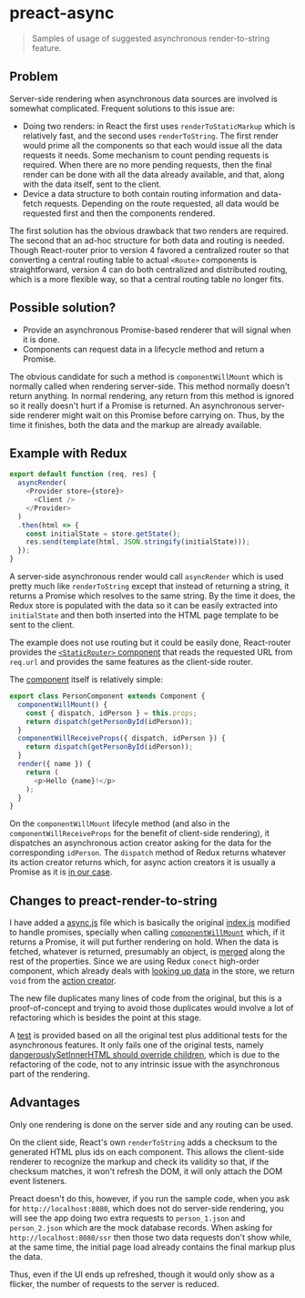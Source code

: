 # preact-async

> Samples of usage of suggested asynchronous render-to-string feature.

## Problem

Server-side rendering when asynchronous data sources are involved is somewhat complicated.  Frequent solutions to this issue are:

* Doing two renders:  in React the first uses `renderToStaticMarkup` which is relatively fast, and the second uses `renderToString`.  The first render would prime all the components so that each would issue all the data requests it needs.  Some mechanism to count pending requests is required. When there are no more pending requests, then the final render can be done with all the data already available, and that, along with the data itself, sent to the client.
* Device a data structure to both contain routing information and data-fetch requests.  Depending on the route requested, all data would be requested first and then the components rendered.

The first solution has the obvious drawback that two renders are required.  The second that an ad-hoc structure for both data and routing is needed.  Though React-router prior to version 4 favored a centralized router so that converting a central routing table to actual `<Route>` components is straightforward, version 4 can do both centralized and distributed routing, which is a more flexible way, so that a central routing table no longer fits.

## Possible solution?

* Provide an asynchronous Promise-based renderer that will signal when it is done.
* Components can request data in a lifecycle method and return a Promise.

The obvious candidate for such a method is `componentWillMount` which is normally called when rendering server-side.  This method normally doesn't return anything. In normal rendering, any return from this method is ignored so it really doesn't hurt if a Promise is returned. An asynchronous server-side renderer might wait on this Promise before carrying on.  Thus, by the time it finishes, both the data and the markup are already available.

## Example with Redux

```js
export default function (req, res) {
  asyncRender(
    <Provider store={store}>
      <Client />
    </Provider>
  )
  .then(html => {
    const initialState = store.getState();
    res.send(template(html, JSON.stringify(initialState)));
  });
}
```

A server-side asynchronous render would call `asyncRender` which is used pretty much like `renderToString` except that instead of returning a string, it returns a Promise which resolves to the same string. By the time it does, the Redux store is populated with the data so it can be easily extracted into `initialState` and then both inserted into the HTML page template to be sent to the client.

The example does not use routing but it could be easily done, React-router provides the [`<StaticRouter>` component](https://reacttraining.com/react-router/web/guides/server-rendering) that reads the requested URL from `req.url` and provides the same features as the client-side router.

The [component](https://github.com/Satyam/preact-async/blob/master/client/components/person/index.jsx#L13-L30) itself is relatively simple:

```js
export class PersonComponent extends Component {
  componentWillMount() {
    const { dispatch, idPerson } = this.props;
    return dispatch(getPersonById(idPerson));
  }
  componentWillReceiveProps({ dispatch, idPerson }) {
    return dispatch(getPersonById(idPerson));
  }
  render({ name }) {
    return (
      <p>Hello {name}!</p>
    );
  }
}
```

On the `componentWillMount` lifecyle method (and also in the `componentWillReceiveProps` for the benefit of client-side rendering), it dispatches an asynchronous action creator asking for the data for the corresponding `idPerson`.  The `dispatch` method of Redux returns whatever its action creator returns which, for async action creators it is usually a Promise as it is [in our case](https://github.com/Satyam/preact-async/blob/master/client/store/persons/actions.js#L27).

## Changes to preact-render-to-string

I have added a [async.js](https://github.com/Satyam/preact-render-to-string/blob/asyncRendering/src/async.js) file which is basically the original [index.js](https://github.com/Satyam/preact-render-to-string/blob/asyncRendering/src/index.js) modified to handle promises, specially when calling [`componentWillMount`](https://github.com/Satyam/preact-render-to-string/blob/asyncRendering/src/async.js#L154-L158) which, if it returns a Promise, it will put further rendering on hold. When the data is fetched, whatever is returned, presumably an object, is [merged](https://github.com/Satyam/preact-render-to-string/blob/asyncRendering/src/async.js#L142) along the rest of the properties.  Since we are using Redux `conect` high-order component, which already deals with [looking up data](https://github.com/Satyam/preact-async/blob/master/client/components/person/index.jsx#L28-L30) in the store, we return `void` from the  [action creator](https://github.com/Satyam/preact-async/blob/master/client/store/persons/actions.js#L40).

The new file duplicates many lines of code from the original, but this is a proof-of-concept and trying to avoid those duplicates would involve a lot of refactoring which is besides the point at this stage.

A [test](https://github.com/Satyam/preact-render-to-string/blob/asyncRendering/test/asyncRender.js) is provided based on all the original test plus additional tests for the asynchronous features.  It only fails one of the original tests, namely [dangerouslySetInnerHTML should override children](https://github.com/Satyam/preact-render-to-string/blob/asyncRendering/test/asyncRender.js#L410-L413), which is due to the refactoring of the code, not to  any intrinsic issue with the asynchronous part of the rendering.

## Advantages

Only one rendering is done on the server side and any routing can be used.

On the client side, React's own `renderToString` adds a checksum to the generated HTML plus ids on each component.  This allows the client-side renderer to recognize the markup and check its validity so that, if the checksum matches, it won't refresh the DOM, it will only attach the DOM event listeners.

Preact doesn't do this, however, if you run the sample code, when you ask for `http://localhost:8080`, which does not do server-side rendering, you will see the app doing two extra requests to `person_1.json` and `person_2.json` which are the mock database records.  When asking for `http://localhost:8080/ssr` then those two data requests don't show while, at the same time, the initial page load already contains the final markup plus the data.

Thus, even if the UI ends up refreshed, though it would only show as a flicker, the number of requests to the server is reduced.
